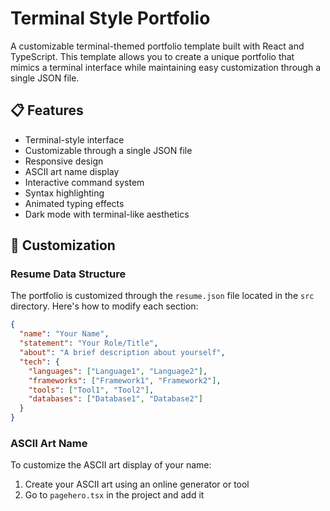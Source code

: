 # Terminal Style Portfolio

A customizable terminal-themed portfolio template built with React and TypeScript. This template allows you to create a unique portfolio that mimics a terminal interface while maintaining easy customization through a single JSON file.

## 📋 Features

- Terminal-style interface
- Customizable through a single JSON file
- Responsive design
- ASCII art name display
- Interactive command system
- Syntax highlighting
- Animated typing effects
- Dark mode with terminal-like aesthetics

## 📝 Customization

### Resume Data Structure

The portfolio is customized through the `resume.json` file located in the `src` directory. Here's how to modify each section:

```json
{
  "name": "Your Name",
  "statement": "Your Role/Title",
  "about": "A brief description about yourself",
  "tech": {
    "languages": ["Language1", "Language2"],
    "frameworks": ["Framework1", "Framework2"],
    "tools": ["Tool1", "Tool2"],
    "databases": ["Database1", "Database2"]
  }
}
```

### ASCII Art Name

To customize the ASCII art display of your name:

1. Create your ASCII art using an online generator or tool
2. Go to `pagehero.tsx` in the project and add it
